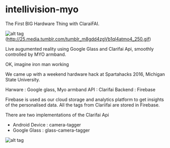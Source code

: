 # intellivision-myo

The First BIG Hardware Thing with ClaraiFAI.

![alt tag](http://media3.popsugar-assets.com/files/2013/03/10/2/192/1922283/63f134188a634d65_url-5.xxxlarge/i/Iron-Man-3-Second-Trailer.jpg) (http://25.media.tumblr.com/tumblr_m8gdd4zgVb1ql4atmo4_250.gif)

Live augumented reality using Google Glass and Clarifai Api, smoothly controlled by MYO armband.

OK, imagine iron man working 

We came up with a weekend hardware hack at Spartahacks 2016, Michigan State University.

Harware : Google glass, Myo armband
API : Clarifai
Backend : Firebase

Firebase is used as our cloud storage and analytics platform to get insights of the personalised data. All the tags from Clariifai are stored in Firebase.

There are two implementations of the Clarifai Api 
  
  * Android Device : camera-tagger
  * Google Glass : glass-camera-tagger

![alt tag](http://57.media.tumblr.com/4d5f398929a526778d8c990a3ae1dc89/tumblr_ng8569Xmf21sc0ffqo3_500.gif)

